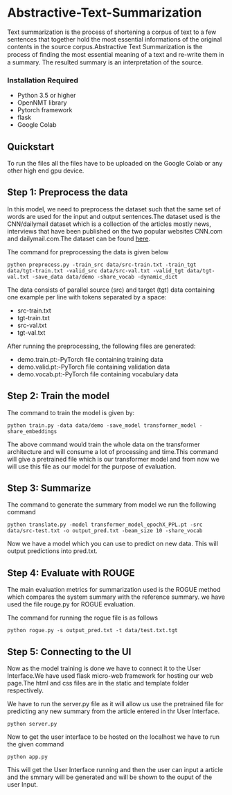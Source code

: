 # Abstractive-Text-Summarization

Text summarization is the process of shortening a corpus of text to a few sentences that together hold the most essential informations of the original contents in the source corpus.Abstractive Text Summarization is the process of ﬁnding the most essential meaning of a text and re-write them in a summary. The resulted summary is an interpretation of the source.

### Installation Required
- Python 3.5 or higher
- OpenNMT library
- Pytorch framework
- flask
- Google Colab

## Quickstart

To run the files all the files have to be uploaded on the Google Colab or any other high end gpu device.

## Step 1: Preprocess the data

In this model, we need to preprocess the dataset such that the same set of words are used for the input and output sentences.The dataset used is the CNN/dailymail dataset which is a collection of the articles mostly news, interviews that have been published on the two popular websites CNN.com and dailymail.com.The dataset can be found [here]( https://s3.amazonaws.com/opennmt-models/Summary/cnndm.tar.gz).

The command for preprocessing the data is given below

    python preprocess.py -train_src data/src-train.txt -train_tgt data/tgt-train.txt -valid_src data/src-val.txt -valid_tgt data/tgt-val.txt -save_data data/demo -share_vocab -dynamic_dict

The data consists of parallel source (src) and target (tgt) data containing one example per line with tokens separated by a space:

- src-train.txt
- tgt-train.txt
- src-val.txt
- tgt-val.txt

After running the preprocessing, the following files are generated:

- demo.train.pt:-PyTorch file containing training data
- demo.valid.pt:-PyTorch file containing validation data
- demo.vocab.pt:-PyTorch file containing vocabulary data

## Step 2: Train the model

The command to train the model is given by:

    python train.py -data data/demo -save_model transformer_model -share_embeddings

The above command would train the whole data on the transformer architecture and will consume a lot of processing and time.This command will give a pretrained file which is our transformer model and from now we will use this file as our model for the purpose of evaluation.

## Step 3: Summarize
The command to generate the summary from model we run the following command

    python translate.py -model transformer_model_epochX_PPL.pt -src data/src-test.txt -o output_pred.txt -beam_size 10 -share_vocab

Now we have a model which you can use to predict on new data. This will output predictions into pred.txt.

## Step 4: Evaluate with ROUGE

The main evaluation metrics for summarization used is the ROGUE method which compares the system summary with the reference summary.
we have used the file rouge.py for ROGUE evaluation.

The command for running the rogue file is as follows

    python rogue.py -s output_pred.txt -t data/test.txt.tgt

## Step 5: Connecting to the UI

Now as the model training is done we have to connect it to the User Interface.We have used flask micro-web framework for hosting our web page.The html and css files are in the static and template folder respectively.

We have to run the server.py file as it will allow us use the pretrained file for predicting any new summary from the article entered in thr User Interface.

    python server.py
    
Now to get the user interface to be hosted on the localhost we have to run the given command
    
    python app.py
    
This will get the User Interface running and then the user can input a article and the smmary will be generated and will be shown to the ouput of the user Input.


